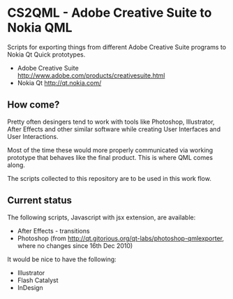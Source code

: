 CS2QML - Adobe Creative Suite to Nokia QML
==========================================

Scripts for exporting things from different Adobe Creative Suite programs to Nokia Qt Quick prototypes.

* Adobe Creative Suite http://www.adobe.com/products/creativesuite.html
* Nokia Qt http://qt.nokia.com/

How come?
---------

Pretty often desingers tend to work with tools like Photoshop, Illustrator, After Effects and other similar software while creating User Interfaces and User Interactions.

Most of the time these would more properly communicated via working prototype that behaves like the final product. This is where QML comes along.

The scripts collected to this repository are to be used in this work flow.

Current status
--------------

The following scripts, Javascript with jsx extension, are available:

* After Effects - transitions
* Photoshop (from http://qt.gitorious.org/qt-labs/photoshop-qmlexporter, where no changes since 16th Dec 2010)

It would be nice to have the following:

* Illustrator
* Flash Catalyst
* InDesign


